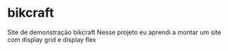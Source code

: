# bikcraft
Site de demonstração bikcraft
Nesse projeto eu aprendi a montar um site com display grid e display flex
